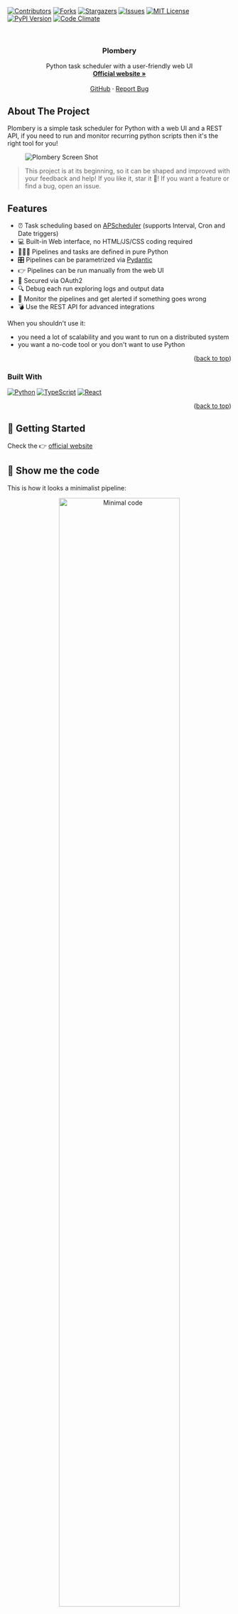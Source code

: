 <!-- Improved compatibility of back to top link: See: https://github.com/othneildrew/Best-README-Template/pull/73 -->

<a name="readme-top"></a>

<!-- PROJECT SHIELDS -->
<!--
*** I'm using markdown "reference style" links for readability.
*** Reference links are enclosed in brackets [ ] instead of parentheses ( ).
*** See the bottom of this document for the declaration of the reference variables
*** for contributors-url, forks-url, etc. This is an optional, concise syntax you may use.
*** https://www.markdownguide.org/basic-syntax/#reference-style-links
-->

[![Contributors][contributors-shield]][contributors-url]
[![Forks][forks-shield]][forks-url]
[![Stargazers][stars-shield]][stars-url]
[![Issues][issues-shield]][issues-url]
[![MIT License][license-shield]][license-url]
[![PyPI Version][pypi-shield]][pypi-url]
[![Code Climate][CodeClimate-shield]][CodeClimate-url]

<!-- PROJECT LOGO -->
<br />
<div align="center">
<h3 align="center">Plombery</h3>

  <p align="center">
    Python task scheduler with a user-friendly web UI
    <br />
    <a href="https://lucafaggianelli.github.io/plombery/"><strong>Official website »</strong></a>
    <br />
    <br />
    <a href="https://github.com/lucafaggianelli/plombery">GitHub</a>
    ·
    <a href="https://github.com/lucafaggianelli/plombery/issues">Report Bug</a>
  </p>
</div>

<!-- ABOUT THE PROJECT -->

## About The Project

Plombery is a simple task scheduler for Python with a web UI and a REST API,
if you need to run and monitor recurring python scripts then it's
the right tool for you!

<figure>
  <img src="https://github.com/lucafaggianelli/plombery/raw/main/docs/assets/images/screenshot.png" alt="Plombery Screen Shot">
</figure>

> This project is at its beginning, so it can be shaped and improved with
> your feedback and help!
> If you like it, star it 🌟! If you want a feature or find a bug, open an issue.

## Features

- ⏰ Task scheduling based on [APScheduler](https://github.com/agronholm/apscheduler) (supports Interval, Cron and Date triggers)
- 💻 Built-in Web interface, no HTML/JS/CSS coding required
- 👩‍💻🐍 Pipelines and tasks are defined in pure Python
- 🎛️ Pipelines can be parametrized via [Pydantic](https://docs.pydantic.dev/)
- 👉 Pipelines can be run manually from the web UI
- 🔐 Secured via OAuth2
- 🔍 Debug each run exploring logs and output data
- 📩 Monitor the pipelines and get alerted if something goes wrong
- 💣 Use the REST API for advanced integrations

When you shouldn't use it:

- you need a lot of scalability and you want to run on a distributed system
- you want a no-code tool or you don't want to use Python

<p align="right">(<a href="#readme-top">back to top</a>)</p>

### Built With

[![Python][Python]][Python-url]
[![TypeScript][TypeScript]][TypeScript-url]
[![React][React.js]][React-url]

<p align="right">(<a href="#readme-top">back to top</a>)</p>

<!-- GETTING STARTED -->

## 🚀 Getting Started

Check the 👉 [official website](https://lucafaggianelli.github.io/plombery/)

## 🧐 Show me the code

This is how it looks a minimalist pipeline:

<figure align="center">
  <img src="https://github.com/lucafaggianelli/plombery/raw/main/docs/assets/images/minimal-code.png" alt="Minimal code" width="80%">
  <figcaption>I know you want to see it!</figcaption>
</figure>

<!-- ROADMAP -->

## 🛣 Roadmap

See the [open issues](https://github.com/lucafaggianelli/plombery/issues) for a full list of proposed features (and known issues).

<p align="right">(<a href="#readme-top">back to top</a>)</p>

<!-- CONTRIBUTING -->

## 👩‍💻 Contributing

Contributions are what make the open source community such an amazing place to learn, inspire, and create. Any contributions you make are **greatly appreciated**.

If you have a suggestion that would make this better, please fork the repo and create a pull request. You can also simply open an issue with the tag "enhancement".
Don't forget to give the project a star! Thanks again!

1. Fork the Project
2. Create your Feature Branch (`git checkout -b feature/AmazingFeature`)
3. Commit your Changes (`git commit -m 'Add some AmazingFeature'`)
4. Push to the Branch (`git push origin feature/AmazingFeature`)
5. Open a Pull Request

<p align="right">(<a href="#readme-top">back to top</a>)</p>

### Development

Clone a fork of this repo and start your dev environment.

Create a python virtual environment:

```sh
python -m venv .venv
# on Mac/Linux
source .venv/bin/activate
# on Win
.venv/Script/activate
```

and install the dependencies:

```sh
pip install -r requirements.txt
pip install -r requirements-dev.txt
```

for development purposes, it's useful to run the example application:

```sh
cd examples/

# Create a venv for the example app
python -m venv .venv
source .venv/bin/activate
pip install -r requirements

./run.sh
# or ./run.ps1 on windows
```

The React frontend is in the `frontend/` folder, enter the folder
and install the dependencies:

```sh
cd frontend/
# The project uses yarn as dependency manager, if you don't have
# it, you must install it.
# This command will install the deps:
yarn
```

run the development server:

```sh
yarn dev
```

### Documentation

The documentation website is based on MkDocs Material, the source code is in the
`docs/` folder and the config is in the `mkdocs.yml` file.

To run a local dev server, run:

```
mkdocs serve
```

### Testing

Tests are based on `pytest`, to run the entire suite just run:

```sh
pytest
```

To run tests coverage, run:

```sh
coverage run -m pytest
coverage report -m
```

<!-- LICENSE -->

## License

Distributed under the MIT License. See `LICENSE.txt` for more information.

<p align="right">(<a href="#readme-top">back to top</a>)</p>

<!-- CONTACT -->

## Contact

Project Link: [https://github.com/lucafaggianelli/plombery](https://github.com/lucafaggianelli/plombery)

<p align="right">(<a href="#readme-top">back to top</a>)</p>

<!-- ACKNOWLEDGMENTS -->

## Acknowledgments

Plombery is built on top of amazing techs:

- [FastAPI](https://fastapi.tiangolo.com/)
- [Pydantic](https://docs.pydantic.dev/)
- [APScheduler](https://apscheduler.readthedocs.io/)
- [Apprise](https://github.com/caronc/apprise)
- [React](https://react.dev/)
- [Vite](https://vitejs.dev/)
- [Tremor](https://www.tremor.so/)

<p align="right">(<a href="#readme-top">back to top</a>)</p>

## Star History

<a href="https://star-history.com/#lucafaggianelli/plombery&Date">
  <picture>
    <source media="(prefers-color-scheme: dark)" srcset="https://api.star-history.com/svg?repos=lucafaggianelli/plombery&type=Date&theme=dark" />
    <source media="(prefers-color-scheme: light)" srcset="https://api.star-history.com/svg?repos=lucafaggianelli/plombery&type=Date" />
    <img alt="Star History Chart" src="https://api.star-history.com/svg?repos=lucafaggianelli/plombery&type=Date" />
  </picture>
</a>


<!-- MARKDOWN LINKS & IMAGES -->
<!-- https://www.markdownguide.org/basic-syntax/#reference-style-links -->

[contributors-shield]: https://img.shields.io/github/contributors/lucafaggianelli/plombery.svg?style=for-the-badge
[contributors-url]: https://github.com/lucafaggianelli/plombery/graphs/contributors
[forks-shield]: https://img.shields.io/github/forks/lucafaggianelli/plombery.svg?style=for-the-badge
[forks-url]: https://github.com/lucafaggianelli/plombery/network/members
[stars-shield]: https://img.shields.io/github/stars/lucafaggianelli/plombery.svg?style=for-the-badge
[stars-url]: https://github.com/lucafaggianelli/plombery/stargazers
[issues-shield]: https://img.shields.io/github/issues/lucafaggianelli/plombery.svg?style=for-the-badge
[issues-url]: https://github.com/lucafaggianelli/plombery/issues
[license-shield]: https://img.shields.io/github/license/lucafaggianelli/plombery.svg?style=for-the-badge
[license-url]: https://github.com/lucafaggianelli/plombery/blob/master/LICENSE
[product-screenshot]: images/screenshot.png
[React.js]: https://img.shields.io/badge/React-20232A?style=for-the-badge&logo=react&logoColor=61DAFB
[React-url]: https://reactjs.org/
[Python]: https://img.shields.io/badge/Python-3776AB?style=for-the-badge&logo=python&logoColor=yellow
[Python-url]: https://www.python.org/
[TypeScript]: https://img.shields.io/badge/TypeScript-007ACC?style=for-the-badge&logo=typescript&logoColor=white
[TypeScript-url]: https://www.typescriptlang.org/
[pypi-shield]: https://img.shields.io/pypi/v/plombery.svg?style=for-the-badge
[pypi-url]: https://pypi.python.org/pypi/plombery
[CodeClimate-shield]: https://codeclimate.com/github/lucafaggianelli/plombery.png?style=for-the-badge
[CodeClimate-url]: https://codeclimate.com/github/lucafaggianelli/plombery
